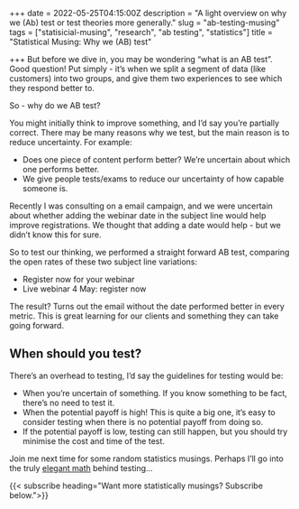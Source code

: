 +++
date = 2022-05-25T04:15:00Z
description = "A light overview on why we (Ab) test or test theories more generally."
slug = "ab-testing-musing"
tags = ["statisicial-musing", "research", "ab testing", "statistics"]
title = "Statistical Musing: Why we (AB) test"

+++
But before we dive in, you may be wondering “what is an AB test”. Good question! Put simply - it’s when we split a segment of data (like customers) into two groups, and give them two experiences to see which they respond better to. 

So - why do we AB test?

You might initially think to improve something, and I’d say you’re partially correct. There may be many reasons why we test, but the main reason is to reduce uncertainty. For example:

* Does one piece of content perform better? We’re uncertain about which one performs better.
* We give people tests/exams to reduce our uncertainty of how capable someone is.

Recently I was consulting on a email campaign, and we were uncertain about whether adding the webinar date in the subject line would help improve registrations. We thought that adding a date would help - but we didn’t know this for sure.

So to test our thinking, we performed a straight forward AB test, comparing the open rates of these two subject line variations:
* Register now for your webinar
* Live webinar 4 May: register now

The result? Turns out the email without the date performed better in every metric. This is great learning for our clients and something they can take going forward.

## When should you test?

There’s an overhead to testing, I’d say the guidelines for testing would be:

* When you’re uncertain of something. If you know something to be fact, there’s no need to test it.
* When the potential payoff is high! This is quite a big one, it’s easy to consider testing when there is no potential payoff from doing so.
* If the potential payoff is low, testing can still happen, but you should try minimise the cost and time of the test.

Join me next time for some random statistics musings. Perhaps I’ll go into the truly [elegant math](/posts/bayesian-ab-testing-pyro/) behind testing…

{{< subscribe  heading="Want more statistically musings? Subscribe below.">}}